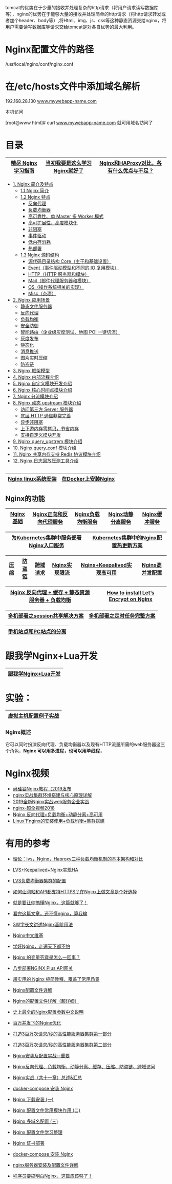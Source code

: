 
tomcat的优势在于少量的接收并处理复杂的http请求（将用户请求读写数据库等），nginx的优势在于能够大量的接收并处理简单的http请求（将http请求转发或者加个header、body等）,将Html、img、js、css等这种静态资源交给nginx，将用户需要读写数据库等请求交给tomcat是对各自优势的最大利用。

#  Nginx配置文件的路径

   /usr/local/nginx/conf/nginx.conf
   
# 在/etc/hosts文件中添加域名解析
  
  192.168.28.130 www.mywebapp-name.com
  
  本机访问

  [root@www html]# curl www.mywebapp-name.com
  就可用域名訪问了

# 目录

[精尽 Nginx 学习指南](http://svip.iocoder.cn/Nginx/tutorials/)|[当初我要是这么学习Nginx就好了](https://www.jianshu.com/p/e90050dc89b6)|[Nginx和HAProxy对比，各有什么优点与不足？](https://www.zhihu.com/question/34489042)|
---|---|---|



* [1. Nginx 简介及特点]()
  * [1.1 Nginx 简介]()
  * [1.2 Nginx 特点]()
    * [反向代理]()
    * [负载均衡器]()
    * [高可靠性、单 Master 多 Worker 模式]()
    * [高可扩展性、高度模块化]()
    * [非阻塞]()
    * [事件驱动]()
    * [低内存消耗]()
    * [热部署]()
  * [1.3 Nginx 源码结构]()
    * [源代码目录结构 Core（主干和基础设置）]()
    * [Event（事件驱动模型和不同的 IO 复用模块）]()
    * [HTTP（HTTP 服务器和模块）]()
    * [Mail（邮件代理服务器和模块）]()
    * [OS（操作系统相关的实现）]()
    * [Misc（杂项）]()
* [2. Nginx 应用场景]()
  * [静态文件服务器]()
  * [反向代理]()
  * [负载均衡]()
  * [安全防御]()
  * [智能路由（企业级灰度测试、地图 POI 一键切流）]()
  * [灰度发布]()
  * [静态化]()
  * [消息推送]()
  * [图片实时压缩]()
  * [防盗链]()
* [3. Nginx 框架模型](https://github.com/stevenli91748/JAVA-Architecture/blob/master/Tools%20and%20Middleware/Nginx/Nginx%20%E6%A1%86%E6%9E%B6%E6%A8%A1%E5%9E%8B/README.md)
* [4. Nginx 内部流程介绍](https://github.com/stevenli91748/JAVA-Architecture/blob/master/Tools%20and%20Middleware/Nginx/Nginx%20%E5%86%85%E9%83%A8%E6%B5%81%E7%A8%8B%E4%BB%8B%E7%BB%8D/README.md)
* [5. Nginx 自定义模块开发介绍](https://github.com/stevenli91748/JAVA-Architecture/blob/master/Tools%20and%20Middleware/Nginx/Nginx%20%E8%87%AA%E5%AE%9A%E4%B9%89%E6%A8%A1%E5%9D%97%E5%BC%80%E5%8F%91%E4%BB%8B%E7%BB%8D/README.md)
* [6. Nginx 核心时间点模块介绍](https://github.com/stevenli91748/JAVA-Architecture/blob/master/Tools%20and%20Middleware/Nginx/Nginx%20%E6%A0%B8%E5%BF%83%E6%97%B6%E9%97%B4%E7%82%B9%E6%A8%A1%E5%9D%97%E4%BB%8B%E7%BB%8D/README.md)
* [7. Nginx 分流模块介绍](https://github.com/stevenli91748/JAVA-Architecture/blob/master/Tools%20and%20Middleware/Nginx/Nginx%20%E5%88%86%E6%B5%81%E6%A8%A1%E5%9D%97%E4%BB%8B%E7%BB%8D/README.md)
* [8. Nginx 动态 upstream 模块介绍](https://github.com/stevenli91748/JAVA-Architecture/blob/master/Tools%20and%20Middleware/Nginx/Nginx%20%E5%8A%A8%E6%80%81%20upstream%20%E6%A8%A1%E5%9D%97%E4%BB%8B%E7%BB%8D/README.md)
  * [访问第三方 Server 服务器]()
  * [底层 HTTP 通信非常完善]()
  * [异步非阻塞]()
  * [上下游内存零拷贝，节省内存]()
  * [支持自定义模块开发]()
* [9. Nginx query_upstrem 模块介绍](https://github.com/stevenli91748/JAVA-Architecture/blob/master/Tools%20and%20Middleware/Nginx/Nginx%20query_upstrem%20%E6%A8%A1%E5%9D%97%E4%BB%8B%E7%BB%8D/README.md)
* [10. Nginx query_conf 模块介绍](https://github.com/stevenli91748/JAVA-Architecture/blob/master/Tools%20and%20Middleware/Nginx/Nginx%20query_conf%20%E6%A8%A1%E5%9D%97%E4%BB%8B%E7%BB%8D/README.md)
* [11. Nginx 共享内存支持 Redis 协议模块介绍](https://github.com/stevenli91748/JAVA-Architecture/blob/master/Tools%20and%20Middleware/Nginx/Nginx%20%E5%85%B1%E4%BA%AB%E5%86%85%E5%AD%98%E6%94%AF%E6%8C%81%20Redis%20%E5%8D%8F%E8%AE%AE%E6%A8%A1%E5%9D%97%E4%BB%8B%E7%BB%8D/README.md)
* [12. Nginx 日志回放压测工具介绍](https://github.com/stevenli91748/JAVA-Architecture/blob/master/Tools%20and%20Middleware/Nginx/Nginx%20%E6%97%A5%E5%BF%97%E5%9B%9E%E6%94%BE%E5%8E%8B%E6%B5%8B%E5%B7%A5%E5%85%B7%E4%BB%8B%E7%BB%8D/README.md)

## 
[Nginx linux系统安装](https://github.com/stevenli91748/JAVA-Architecture/blob/master/Tools%20and%20Middleware/Nginx/Nginx%20linux系统安装/README.md)|[在Docker上安装Nginx](https://github.com/stevenli91748/Engineering-special/blob/master/Docker/在Docker安装Nginx/README.md)|
---|---|

## Nginx的功能
 [Nginx基础](https://github.com/stevenli91748/JAVA-Architecture/blob/master/Tools%20and%20Middleware/Nginx/Nginx基础/README.md)|[Nginx正向和反向代理服务](https://github.com/stevenli91748/JAVA-Architecture/blob/master/Tools%20and%20Middleware/Nginx/Nginx正向和反向代理/README.md)|[Nginx负载均衡服务](https://github.com/stevenli91748/JAVA-Architecture/blob/master/Tools%20and%20Middleware/Nginx/Nginx负载均衡/README.md)|[Nginx动静分离服务](https://github.com/stevenli91748/JAVA-Architecture/blob/master/Tools%20and%20Middleware/Nginx/Nginx动静分离/README.md)|[Nginx缓冲服务](https://github.com/stevenli91748/JAVA-Architecture/blob/master/Tools%20and%20Middleware/Nginx/Nginx缓冲服务/README.md)|
 ---|---|---|---|---|

[为Kubernetes集群中服务部署Nginx入口服务](https://tonybai.com/2016/11/22/deploy-nginx-service-for-the-services-in-kubernetes-cluster/)|[Kubernetes集群中的Nginx配置热更新方案](https://tonybai.com/2016/11/17/nginx-config-hot-reloading-approach-for-kubernetes-cluster/)|
---|---|

[压缩](https://github.com/stevenli91748/JAVA-Architecture/blob/master/Tools%20and%20Middleware/Nginx/Nginx压缩/README.md)|[防盗链](https://github.com/stevenli91748/JAVA-Architecture/blob/master/Tools%20and%20Middleware/Nginx/Nginx防盗链/README.md)|[跨域请求](https://github.com/stevenli91748/JAVA-Architecture/blob/master/Tools%20and%20Middleware/Nginx/Nginx%20跨域请求/README.md)|[Nginx实现限流](https://github.com/stevenli91748/JAVA-Architecture/blob/master/Tools%20and%20Middleware/Nginx/Nginx实现限流/README.md)|[Nginx+Keepalived实现高可用](https://github.com/stevenli91748/JAVA-Architecture/blob/master/Tools%20and%20Middleware/Nginx/Nginx%2BKeepalived实现高可用/README.md)|[Nginx高并发配置](https://github.com/stevenli91748/JAVA-Architecture/blob/master/Tools%20and%20Middleware/Nginx/Nginx高并发配置/README.md)|
---|---|---|---|---|---|

[Nginx 反向代理 + 缓存 + 静态资源服务器 + 负载均衡](https://www.jianshu.com/p/fa2e78021343)|[How to install Let’s Encrypt on Nginx](https://upcloud.com/community/tutorials/install-lets-encrypt-nginx/)|
---|---|



[多机部署之session共享解决方案](https://blog.csdn.net/wjg8209/article/details/103701046)|[多机部署之定时任务完整方案](https://blog.csdn.net/wjg8209/article/details/103550922)|
---|---|


[手机站点和PC站点的分离](https://github.com/stevenli91748/JAVA-Architecture/blob/master/Tools%20and%20Middleware/Nginx/手机站点和PC站点的分离/README.md)|
---|
# 跟我学Nginx+Lua开发

[跟我学Nginx+Lua开发](https://www.iteye.com/blogs/subjects/nginx-lua)|
---|


# 实验：

[虚拟主机配置例子实战](https://github.com/stevenli91748/JAVA-Architecture/blob/master/Tools%20and%20Middleware/Nginx/Nginx基础/虚拟主机配置例子实战.md)|
---|



### Nginx概述
  它可以同时扮演反向代理、负载均衡器以及现有HTTP流量所需的web服务器这三个角色，**Nginx 可以用多进程，也可以用单线程，**


# Nginx视频

 * [尚硅谷Nginx教程（2019发布](https://www.bilibili.com/video/av68136734?p=4)
 * [nginx实战集群环境搭建与核心原理详解](https://www.bilibili.com/video/av66849184?from=search&seid=12943368697372067470)
 * [2019全新Nginx实战web服务企业实战](https://www.bilibili.com/video/av33614077/?spm_id_from=333.788.videocard.5)
 * [nginx-超全视频2018](https://www.bilibili.com/video/av55251610/?spm_id_from=333.788.videocard.8)
 * [Nginx 反向代理+负载均衡+动静分离+高可用](https://www.bilibili.com/video/av68783011/?spm_id_from=333.788.videocard.2)
 * [Linux下nginx的安装使用+负载均衡+集群搭建](https://www.bilibili.com/video/av66388283?from=search&seid=3209376219057807635)

# 有用的参考
 * [理论：lvs，Nginx，Haproxy三种负载均衡机制的基本架构和对比](https://www.cnblogs.com/deny/p/12904468.html)
 * [LVS+Keepalived+Nginx实现HA](https://www.jianshu.com/p/88589646aae8)
 * [LVS负载均衡器集群的配置](https://www.keepalived.org/pdf/sery-lvs-cluster.pdf?spm=a2c6h.12873639.0.0.4aef7d44UlfFfQ&file=sery-lvs-cluster.pdf)

 * [如何让网站和API都支持HTTPS？在Nginx上做文章是个好选择](https://www.jianshu.com/p/e2f3de2485a8)
 * [就是要让你搞懂Nginx，这篇就够了！](https://www.jianshu.com/p/e31bd628b634)
 * [看完这篇文章，还不懂nginx，算我输](https://zhuanlan.zhihu.com/p/152526491?utm_source=wechat_session&utm_medium=social&utm_oi=991812777480134656&utm_content=first)
 * [3W字长文讲透Nginx高阶用法](https://zhuanlan.zhihu.com/p/100124676?utm_source=wechat_session&utm_medium=social&utm_oi=991812777480134656&utm_content=first)
 * [Nginx中文维基](http://tool.oschina.net/apidocs/apidoc?api=nginx-zh)
 * [学好Nginx，走遍天下都不怕](https://zhuanlan.zhihu.com/p/80600540?utm_source=wechat_session&utm_medium=social&utm_oi=991812777480134656&utm_content=first)
 * [Nginx 的变量究竟是怎么一回事？](https://zhuanlan.zhihu.com/p/148166996?utm_source=wechat_session&utm_medium=social&utm_oi=991812777480134656&utm_content=first)
 * [八步部署NGINX Plus API网关](https://zhuanlan.zhihu.com/p/38359208?utm_source=wechat_session&utm_medium=social&utm_oi=991812777480134656)
 * [超实用的 Nginx 极简教程，覆盖了常用场景](https://zhuanlan.zhihu.com/p/63737990?utm_source=wechat_session&utm_medium=social&utm_oi=991812777480134656)
* [Nginx配置文件详解](https://www.jianshu.com/p/1593954d5faf)
* [Nginx的配置文件详解（超详细）](https://blog.csdn.net/wangbin_0729/article/details/82109693) 
* [史上最全的Nginx配置参数中文说明](https://www.jianshu.com/p/dd5be63c7d14)
* [百万并发下的Nginx优化](http://www.sohu.com/a/274307517_463994)
* [打造3百万次请求/秒的高性能服务器集群第一部分](https://www.cnblogs.com/JohnABC/p/5264662.html)
* [打造3百万次请求/秒的高性能服务器集群第二部分](https://www.cnblogs.com/JohnABC/p/5264687.html)
* [Nginx安装及配置实战--重要](https://blog.csdn.net/yuanfangPOET/article/details/83446907)
* [Nginx反向代理、负载均衡、动静分离、缓存、压缩、防盗链、跨域访问](https://www.cnblogs.com/ph7seven/p/9932712.html)
* [Nginx实战（共十一章）总述&汇总](https://blog.csdn.net/ouyida3/article/details/86771967)
* [docker-compose 安装 Nginx](http://www.dev-share.top/2020/06/07/docker-compose-%e5%ae%89%e8%a3%85-nginx/)
* [Nginx 下载安装 (一)](http://www.dev-share.top/2017/11/16/nginx-%e4%b8%8b%e8%bd%bd%e5%ae%89%e8%a3%85-%e4%b8%80/)
* [Nginx 配置文件常用模块作用 (二)](http://www.dev-share.top/2017/11/16/nginx-%e9%85%8d%e7%bd%ae%e6%96%87%e4%bb%b6%e5%b8%b8%e7%94%a8%e6%a8%a1%e5%9d%97%e4%bd%9c%e7%94%a8-%e4%ba%8c/)
* [Nginx 多域名配置 (三)](http://www.dev-share.top/2017/11/16/nginx-%e5%a4%9a%e5%9f%9f%e5%90%8d%e9%85%8d%e7%bd%ae-%e4%b8%89/)
* [Nginx 配置文件学习整理](http://www.dev-share.top/2017/11/16/nginx-%e9%85%8d%e7%bd%ae%e6%96%87%e4%bb%b6%e5%ad%a6%e4%b9%a0%e6%95%b4%e7%90%86/)
* [Nginx 证书部署](http://www.dev-share.top/2017/12/11/nginx-%e8%af%81%e4%b9%a6%e9%83%a8%e7%bd%b2/)
* [docker-compose 安装 Nginx](http://www.dev-share.top/2020/06/07/docker-compose-%e5%ae%89%e8%a3%85-nginx/)
* [nginx服务器安装及配置文件详解](https://www.jianshu.com/p/57eacdaf7392)
* [程序员要搞明白Nginx，这篇应该够了！](https://www.jianshu.com/p/42d90e7acf6f)
